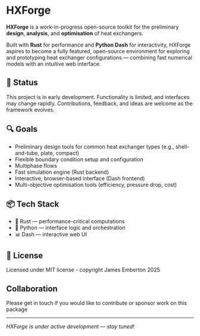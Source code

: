 # HXForge

**HXForge** is a work-in-progress open-source toolkit for the preliminary **design**, **analysis**, and **optimisation** of heat exchangers.

Built with **Rust** for performance and **Python Dash** for interactivity, HXForge aspires to become a fully featured, open-source environment for exploring and prototyping heat exchanger configurations — combining fast numerical models with an intuitive web interface.

## 🚧 Status

This project is in early development. Functionality is limited, and interfaces may change rapidly. Contributions, feedback, and ideas are welcome as the framework evolves.

## 🔍 Goals

- Preliminary design tools for common heat exchanger types (e.g., shell-and-tube, plate, compact)
- Flexible boundary condition setup and configuration
- Multiphase flows
- Fast simulation engine (Rust backend)
- Interactive, browser-based interface (Dash frontend)
- Multi-objective optimisation tools (efficiency, pressure drop, cost)

## 📦 Tech Stack

- 🦀 Rust — performance-critical computations
- 🐍 Python — interface logic and orchestration
- 📊 Dash — interactive web UI

## 📌 License

Licensed under MIT license - copyright James Emberton 2025

## Collaboration

Please get in touch if you would like to contribute or sponsor work on this package

---

*HXForge is under active development — stay tuned!*
